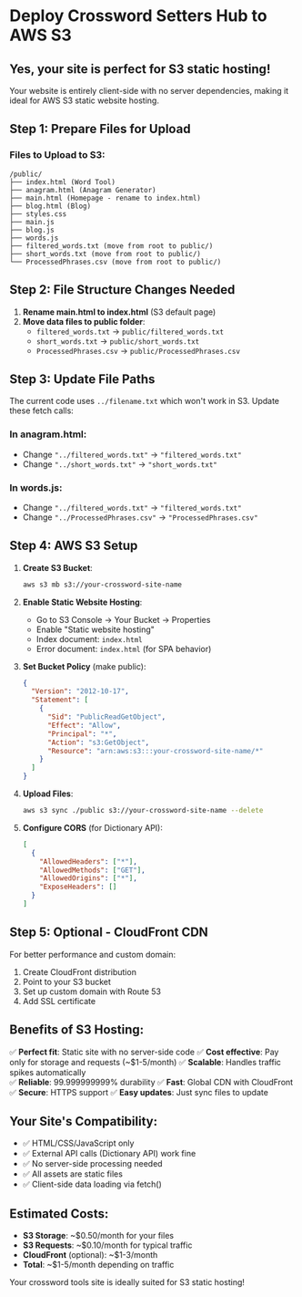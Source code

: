 # Deploy Crossword Setters Hub to AWS S3

## Yes, your site is perfect for S3 static hosting!

Your website is entirely client-side with no server dependencies, making it ideal for AWS S3 static website hosting.

## Step 1: Prepare Files for Upload

### Files to Upload to S3:

```
/public/
├── index.html (Word Tool)
├── anagram.html (Anagram Generator)
├── main.html (Homepage - rename to index.html)
├── blog.html (Blog)
├── styles.css
├── main.js
├── blog.js
├── words.js
├── filtered_words.txt (move from root to public/)
├── short_words.txt (move from root to public/)
└── ProcessedPhrases.csv (move from root to public/)
```

## Step 2: File Structure Changes Needed

1. **Rename main.html to index.html** (S3 default page)
2. **Move data files to public folder**:
   - `filtered_words.txt` → `public/filtered_words.txt`
   - `short_words.txt` → `public/short_words.txt`
   - `ProcessedPhrases.csv` → `public/ProcessedPhrases.csv`

## Step 3: Update File Paths

The current code uses `../filename.txt` which won't work in S3. Update these fetch calls:

### In anagram.html:

- Change `"../filtered_words.txt"` → `"filtered_words.txt"`
- Change `"../short_words.txt"` → `"short_words.txt"`

### In words.js:

- Change `"../filtered_words.txt"` → `"filtered_words.txt"`
- Change `"../ProcessedPhrases.csv"` → `"ProcessedPhrases.csv"`

## Step 4: AWS S3 Setup

1. **Create S3 Bucket**:

   ```bash
   aws s3 mb s3://your-crossword-site-name
   ```

2. **Enable Static Website Hosting**:

   - Go to S3 Console → Your Bucket → Properties
   - Enable "Static website hosting"
   - Index document: `index.html`
   - Error document: `index.html` (for SPA behavior)

3. **Set Bucket Policy** (make public):

   ```json
   {
     "Version": "2012-10-17",
     "Statement": [
       {
         "Sid": "PublicReadGetObject",
         "Effect": "Allow",
         "Principal": "*",
         "Action": "s3:GetObject",
         "Resource": "arn:aws:s3:::your-crossword-site-name/*"
       }
     ]
   }
   ```

4. **Upload Files**:

   ```bash
   aws s3 sync ./public s3://your-crossword-site-name --delete
   ```

5. **Configure CORS** (for Dictionary API):
   ```json
   [
     {
       "AllowedHeaders": ["*"],
       "AllowedMethods": ["GET"],
       "AllowedOrigins": ["*"],
       "ExposeHeaders": []
     }
   ]
   ```

## Step 5: Optional - CloudFront CDN

For better performance and custom domain:

1. Create CloudFront distribution
2. Point to your S3 bucket
3. Set up custom domain with Route 53
4. Add SSL certificate

## Benefits of S3 Hosting:

✅ **Perfect fit**: Static site with no server-side code
✅ **Cost effective**: Pay only for storage and requests (~$1-5/month)
✅ **Scalable**: Handles traffic spikes automatically  
✅ **Reliable**: 99.999999999% durability
✅ **Fast**: Global CDN with CloudFront
✅ **Secure**: HTTPS support
✅ **Easy updates**: Just sync files to update

## Your Site's Compatibility:

- ✅ HTML/CSS/JavaScript only
- ✅ External API calls (Dictionary API) work fine
- ✅ No server-side processing needed
- ✅ All assets are static files
- ✅ Client-side data loading via fetch()

## Estimated Costs:

- **S3 Storage**: ~$0.50/month for your files
- **S3 Requests**: ~$0.10/month for typical traffic
- **CloudFront** (optional): ~$1-3/month
- **Total**: ~$1-5/month depending on traffic

Your crossword tools site is ideally suited for S3 static hosting!
